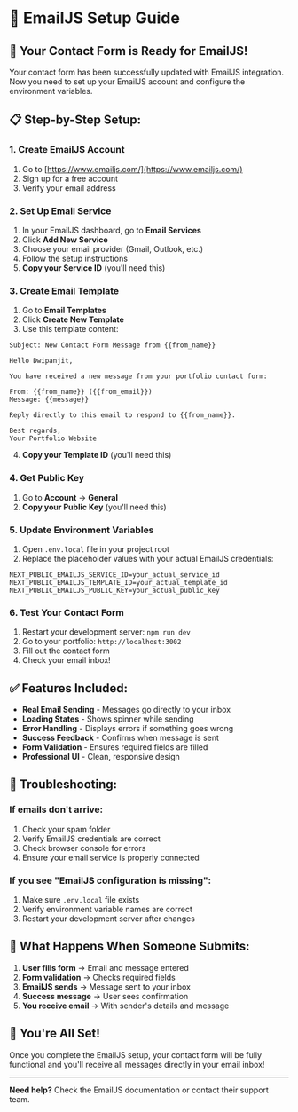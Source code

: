 # 📧 EmailJS Setup Guide

## 🚀 Your Contact Form is Ready for EmailJS!

Your contact form has been successfully updated with EmailJS integration. Now you need to set up your EmailJS account and configure the environment variables.

## 📋 Step-by-Step Setup:

### 1. Create EmailJS Account

1. Go to [https://www.emailjs.com/](https://www.emailjs.com/)
2. Sign up for a free account
3. Verify your email address

### 2. Set Up Email Service

1. In your EmailJS dashboard, go to **Email Services**
2. Click **Add New Service**
3. Choose your email provider (Gmail, Outlook, etc.)
4. Follow the setup instructions
5. **Copy your Service ID** (you'll need this)

### 3. Create Email Template

1. Go to **Email Templates**
2. Click **Create New Template**
3. Use this template content:

```
Subject: New Contact Form Message from {{from_name}}

Hello Dwipanjit,

You have received a new message from your portfolio contact form:

From: {{from_name}} ({{from_email}})
Message: {{message}}

Reply directly to this email to respond to {{from_name}}.

Best regards,
Your Portfolio Website
```

4. **Copy your Template ID** (you'll need this)

### 4. Get Public Key

1. Go to **Account** → **General**
2. **Copy your Public Key** (you'll need this)

### 5. Update Environment Variables

1. Open `.env.local` file in your project root
2. Replace the placeholder values with your actual EmailJS credentials:

```env
NEXT_PUBLIC_EMAILJS_SERVICE_ID=your_actual_service_id
NEXT_PUBLIC_EMAILJS_TEMPLATE_ID=your_actual_template_id
NEXT_PUBLIC_EMAILJS_PUBLIC_KEY=your_actual_public_key
```

### 6. Test Your Contact Form

1. Restart your development server: `npm run dev`
2. Go to your portfolio: `http://localhost:3002`
3. Fill out the contact form
4. Check your email inbox!

## ✅ Features Included:

- **Real Email Sending** - Messages go directly to your inbox
- **Loading States** - Shows spinner while sending
- **Error Handling** - Displays errors if something goes wrong
- **Success Feedback** - Confirms when message is sent
- **Form Validation** - Ensures required fields are filled
- **Professional UI** - Clean, responsive design

## 🔧 Troubleshooting:

### If emails don't arrive:

1. Check your spam folder
2. Verify EmailJS credentials are correct
3. Check browser console for errors
4. Ensure your email service is properly connected

### If you see "EmailJS configuration is missing":

1. Make sure `.env.local` file exists
2. Verify environment variable names are correct
3. Restart your development server after changes

## 📧 What Happens When Someone Submits:

1. **User fills form** → Email and message entered
2. **Form validation** → Checks required fields
3. **EmailJS sends** → Message sent to your inbox
4. **Success message** → User sees confirmation
5. **You receive email** → With sender's details and message

## 🎉 You're All Set!

Once you complete the EmailJS setup, your contact form will be fully functional and you'll receive all messages directly in your email inbox!

---

**Need help?** Check the EmailJS documentation or contact their support team.
